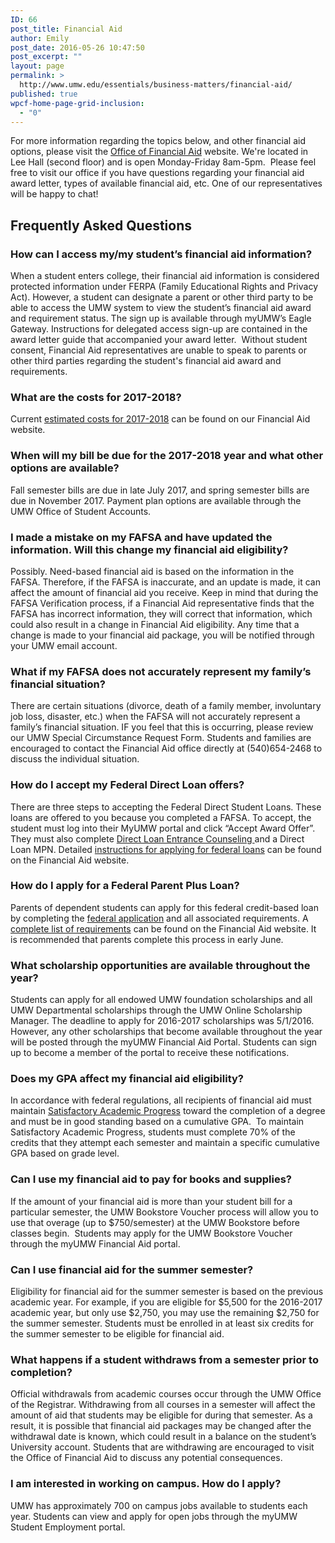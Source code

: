 ```yaml
---
ID: 66
post_title: Financial Aid
author: Emily
post_date: 2016-05-26 10:47:50
post_excerpt: ""
layout: page
permalink: >
  http://www.umw.edu/essentials/business-matters/financial-aid/
published: true
wpcf-home-page-grid-inclusion:
  - "0"
---
```

For more information regarding the topics below, and other financial aid options, please visit the <a href="http://www.umw.edu/financialaid">Office of Financial Aid</a> website. We're located in Lee Hall (second floor) and is open Monday-Friday 8am-5pm.  Please feel free to visit our office if you have questions regarding your financial aid award letter, types of available financial aid, etc. One of our representatives will be happy to chat!
<h2>Frequently Asked Questions</h2>
<h3>How can I access my/my student’s financial aid information?</h3>
When a student enters college, their financial aid information is considered protected information under FERPA (Family Educational Rights and Privacy Act). However, a student can designate a parent or other third party to be able to access the UMW system to view the student’s financial aid award and requirement status. The sign up is available through myUMW’s Eagle Gateway. Instructions for delegated access sign-up are contained in the award letter guide that accompanied your award letter.  Without student consent, Financial Aid representatives are unable to speak to parents or other third parties regarding the student's financial aid award and requirements.
<h3>What are the costs for 2017-2018?</h3>
Current <a href="https://www.umw.edu/financialaid/process/cost-of-attendance/">estimated costs for 2017-2018</a> can be found on our Financial Aid website.
<h3>When will my bill be due for the 2017-2018 year and what other options are available?</h3>
Fall semester bills are due in late July 2017, and spring semester bills are due in November 2017. Payment plan options are available through the UMW Office of Student Accounts.
<h3>I made a mistake on my FAFSA and have updated the information. Will this change my financial aid eligibility?</h3>
Possibly. Need-based financial aid is based on the information in the FAFSA. Therefore, if the FAFSA is inaccurate, and an update is made, it can affect the amount of financial aid you receive. Keep in mind that during the FAFSA Verification process, if a Financial Aid representative finds that the FAFSA has incorrect information, they will correct that information, which could also result in a change in Financial Aid eligibility. Any time that a change is made to your financial aid package, you will be notified through your UMW email account.
<h3>What if my FAFSA does not accurately represent my family’s financial situation?</h3>
There are certain situations (divorce, death of a family member, involuntary job loss, disaster, etc.) when the FAFSA will not accurately represent a family’s financial situation. IF you feel that this is occurring, please review our UMW Special Circumstance Request Form. Students and families are encouraged to contact the Financial Aid office directly at (540)654-2468 to discuss the individual situation.
<h3>How do I accept my Federal Direct Loan offers?</h3>
There are three steps to accepting the Federal Direct Student Loans. These loans are offered to you because you completed a FAFSA. To accept, the student must log into their MyUMW portal and click “Accept Award Offer”. They must also complete <a href="http://www.studentloans.gov">Direct Loan Entrance Counseling </a>and a Direct Loan MPN. Detailed <a href="http://www.umw.edu/financialaid/types/loans/student-loans/application-instructions/">instructions for applying for federal loans</a> can be found on the Financial Aid website.
<h3>How do I apply for a Federal Parent Plus Loan?</h3>
Parents of dependent students can apply for this federal credit-based loan by completing the <a href="http://www.studentloans.gov">federal application</a> and all associated requirements. A <a href="http://www.umw.edu/financialaid/types/loans/parent-plus-loan/">complete list of requirements</a> can be found on the Financial Aid website. It is recommended that parents complete this process in early June.
<h3>What scholarship opportunities are available throughout the year?</h3>
Students can apply for all endowed UMW foundation scholarships and all UMW Departmental scholarships through the UMW Online Scholarship Manager. The deadline to apply for 2016-2017 scholarships was 5/1/2016. However, any other scholarships that become available throughout the year will be posted through the myUMW Financial Aid Portal. Students can sign up to become a member of the portal to receive these notifications.
<h3>Does my GPA affect my financial aid eligibility?</h3>
In accordance with federal regulations, all recipients of financial aid must maintain <a href="http://www.umw.edu/financialaid/eligibility/satisfactory-academic-progress/">Satisfactory Academic Progress</a> toward the completion of a degree and must be in good standing based on a cumulative GPA.  To maintain Satisfactory Academic Progress, students must complete 70% of the credits that they attempt each semester and maintain a specific cumulative GPA based on grade level.
<h3>Can I use my financial aid to pay for books and supplies?</h3>
If the amount of your financial aid is more than your student bill for a particular semester, the UMW Bookstore Voucher process will allow you to use that overage (up to $750/semester) at the UMW Bookstore before classes begin.  Students may apply for the UMW Bookstore Voucher through the myUMW Financial Aid portal.
<h3>Can I use financial aid for the summer semester?</h3>
Eligibility for financial aid for the summer semester is based on the previous academic year. For example, if you are eligible for $5,500 for the 2016-2017 academic year, but only use $2,750, you may use the remaining $2,750 for the summer semester. Students must be enrolled in at least six credits for the summer semester to be eligible for financial aid.
<h3>What happens if a student withdraws from a semester prior to completion?</h3>
Official withdrawals from academic courses occur through the UMW Office of the Registrar. Withdrawing from all courses in a semester will affect the amount of aid that students may be eligible for during that semester. As a result, it is possible that financial aid packages may be changed after the withdrawal date is known, which could result in a balance on the student’s University account. Students that are withdrawing are encouraged to visit the Office of Financial Aid to discuss any potential consequences.
<h3>I am interested in working on campus. How do I apply?</h3>
UMW has approximately 700 on campus jobs available to students each year. Students can view and apply for open jobs through the myUMW Student Employment portal.